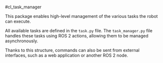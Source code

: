 #cl_task_manager

This package enables high-level management of the various tasks the robot can execute.

All available tasks are defined in the  `task.py` file.
The `task_manager.py` file handles these tasks using ROS 2 actions, allowing them to be managed asynchronously.

Thanks to this structure, commands can also be sent from external interfaces, such as a web application or another ROS 2 node.